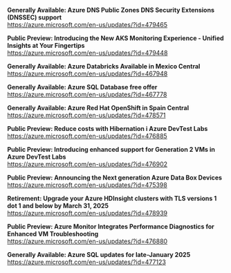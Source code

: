 **Generally Available: Azure DNS Public Zones DNS Security Extensions (DNSSEC) support**  
https://azure.microsoft.com/en-us/updates/?id=479465

**Public Preview: Introducing the New AKS Monitoring Experience - Unified Insights at Your Fingertips**  
https://azure.microsoft.com/en-us/updates/?id=479448

**Generally Available: Azure Databricks Available in Mexico Central**  
https://azure.microsoft.com/en-us/updates/?id=467948

**Generally Available: Azure SQL Database free offer**  
https://azure.microsoft.com/en-us/updates/?id=467778

**Generally Available: Azure Red Hat OpenShift in Spain Central**  
https://azure.microsoft.com/en-us/updates/?id=478571

**Public Preview: Reduce costs with Hibernation i Azure DevTest Labs**  
https://azure.microsoft.com/en-us/updates/?id=476885

**Public Preview: Introducing enhanced support for Generation 2 VMs in Azure DevTest Labs**  
https://azure.microsoft.com/en-us/updates/?id=476902

**Public Preview: Announcing the Next generation Azure Data Box Devices**  
https://azure.microsoft.com/en-us/updates/?id=475398

**Retirement: Upgrade your Azure HDInsight clusters with TLS versions 1 dot 1 and below by March 31, 2025**  
https://azure.microsoft.com/en-us/updates/?id=478939

**Public Preview: Azure Monitor Integrates Performance Diagnostics for Enhanced VM Troubleshooting**  
https://azure.microsoft.com/en-us/updates/?id=476880

**Generally Available: Azure SQL updates for late-January 2025**  
https://azure.microsoft.com/en-us/updates/?id=477123